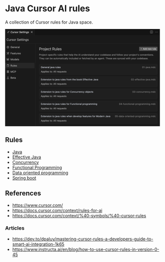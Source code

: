 # Java Cursor AI rules

A collection of Cursor rules for Java space.

![](./docs/cursor-settings.png)

## Rules

- [Java](.cursor/rules/01-java.mdc)
- [Effective Java](.cursor/rules/02-effective-java.mdc)
- [Concurrency](.cursor/rules/03-concurrency.mdc)
- [Functional Programming](.cursor/rules/04-functional-programming.mdc)
- [Data oriented programming](.cursor/rules/05-data-oriented-programming.mdc)
- [Spring boot](.cursor/rules/06-spring-boot.mdc)

## References

- https://www.cursor.com/
- https://docs.cursor.com/context/rules-for-ai
- https://docs.cursor.com/context/%40-symbols/%40-cursor-rules

### Articles

- https://dev.to/dpaluy/mastering-cursor-rules-a-developers-guide-to-smart-ai-integration-1k65
- https://www.instructa.ai/en/blog/how-to-use-cursor-rules-in-version-0-45
